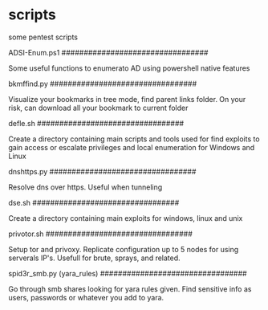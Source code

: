 # scripts
some pentest scripts

ADSI-Enum.ps1
#################################

Some useful functions to enumerato AD using powershell native features

bkmffind.py
#################################

Visualize your bookmarks in tree mode, find parent links folder. 
On your risk, can download all your bookmark to current folder

defle.sh
#################################

Create a directory containing main scripts and tools used for find exploits to gain access or escalate privileges and local enumeration for Windows and Linux

dnshttps.py
#################################

Resolve dns over https. Useful when tunneling

dse.sh
#################################

Create a directory containing main exploits for windows, linux and unix

privotor.sh
#################################

Setup tor and privoxy. Replicate configuration up to 5 nodes for using serverals IP's.
Usefull for brute, sprays, and related.

spid3r_smb.py (yara_rules)
#################################

Go through smb shares looking for yara rules given.
Find sensitive info as users, passwords or whatever you add to yara.
